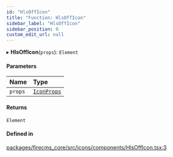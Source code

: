 ```yaml
---
id: "HlsOffIcon"
title: "Function: HlsOffIcon"
sidebar_label: "HlsOffIcon"
sidebar_position: 0
custom_edit_url: null
---
```


▸ **HlsOffIcon**(`props`): `Element`

#### Parameters

| Name | Type |
| :------ | :------ |
| `props` | [`IconProps`](../types/IconProps.md) |

#### Returns

`Element`

#### Defined in

[packages/firecms_core/src/icons/components/HlsOffIcon.tsx:3](https://github.com/FireCMSco/firecms/blob/d45f3739/packages/firecms_core/src/icons/components/HlsOffIcon.tsx#L3)

